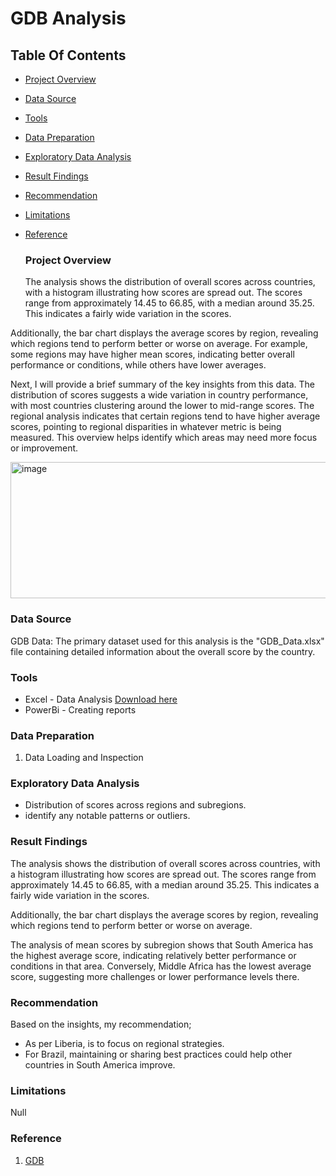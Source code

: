   # GDB Analysis 

## Table Of Contents

- [Project Overview](#project-overview)
- [Data Source](#data-source)
- [Tools](#tools)
- [Data Preparation](#data-preparation)
- [Exploratory Data Analysis](#exploratory-data-analysis)
- [Result Findings](#result-findings)
- [Recommendation](#recommendation)
- [Limitations](#limitations)
- [Reference](#reference)

  ### Project Overview 

  The analysis shows the distribution of overall scores across countries, with a histogram illustrating how scores are spread out. The scores range from approximately 14.45 to 66.85, with a median around 35.25. This indicates a fairly wide variation in the scores.

Additionally, the bar chart displays the average scores by region, revealing which regions tend to perform better or worse on average. For example, some regions may have higher mean scores, indicating better overall performance or conditions, while others have lower averages.

Next, I will provide a brief summary of the key insights from this data.
The distribution of scores suggests a wide variation in country performance, with most countries clustering around the lower to mid-range scores. The regional analysis indicates that certain regions tend to have higher average scores, pointing to regional disparities in whatever metric is being measured. This overview helps identify which areas may need more focus or improvement.

<img width="605" height="218" alt="image" src="https://github.com/user-attachments/assets/22078374-a87b-4ee9-a58e-4f4f1e4e3cc5" />


### Data Source

GDB Data: The primary dataset used for this analysis is the "GDB_Data.xlsx" file containing detailed information about the overall score by the country.

### Tools

- Excel - Data Analysis [Download here](https://Microsoft.com)
- PowerBi - Creating reports


### Data Preparation

1. Data Loading and Inspection

### Exploratory Data Analysis

- Distribution of scores across regions and subregions.
- identify any notable patterns or outliers.

### Result Findings

The analysis shows the distribution of overall scores across countries, with a histogram illustrating how scores are spread out. The scores range from approximately 14.45 to 66.85, with a median around 35.25. This indicates a fairly wide variation in the scores.

Additionally, the bar chart displays the average scores by region, revealing which regions tend to perform better or worse on average. 

The analysis of mean scores by subregion shows that South America has the highest average score, indicating relatively better performance or conditions in that area. Conversely, Middle Africa has the lowest average score, suggesting more challenges or lower performance levels there.

### Recommendation

Based on the insights, my recommendation;
- As per Liberia, is to focus on regional strategies.
- For Brazil, maintaining or sharing best practices could help other countries in South America improve.

### Limitations

Null

### Reference

1. [GDB](https://globaldatabarometer.org/2025/06/global-data-barometer-data-visualization-challenge-2025/)
